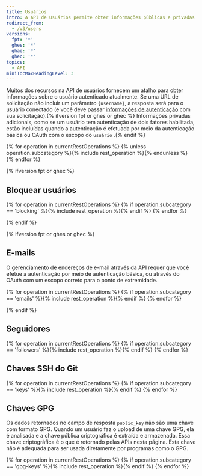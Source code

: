 ```yaml
---
title: Usuários
intro: A API de Usuários permite obter informações públicas e privadas sobre o usuário autenticado.
redirect_from:
  - /v3/users
versions:
  fpt: '*'
  ghes: '*'
  ghae: '*'
  ghec: '*'
topics:
  - API
miniTocMaxHeadingLevel: 3
---
```


Muitos dos recursos na API de usuários fornecem um atalho para obter informações sobre o usuário autenticado atualmente. Se uma URL de solicitação não incluir um parâmetro `{username}`, a resposta será para o usuário conectado (e você deve passar [informações de autenticação](/rest/overview/resources-in-the-rest-api#authentication) com sua solicitação).{% ifversion fpt or ghes or ghec %} Informações privadas adicionais, como se um usuário tem autenticação de dois fatores habilitada, estão incluídas quando a autenticação é efetuada por meio da autenticação básica ou OAuth com o escopo do `usuário` .{% endif %}

{% for operation in currentRestOperations %}
  {% unless operation.subcategory %}{% include rest_operation %}{% endunless %}
{% endfor %}

{% ifversion fpt or ghec %}
## Bloquear usuários

{% for operation in currentRestOperations %}
  {% if operation.subcategory == 'blocking' %}{% include rest_operation %}{% endif %}
{% endfor %}

{% endif %}

{% ifversion fpt or ghes or ghec %}
## E-mails

O gerenciamento de endereços de e-mail através da API requer que você efetue a autenticação por meio de autenticação básica, ou através do OAuth com um escopo correto para o ponto de extremidade.

{% for operation in currentRestOperations %}
  {% if operation.subcategory == 'emails' %}{% include rest_operation %}{% endif %}
{% endfor %}

{% endif %}

## Seguidores

{% for operation in currentRestOperations %}
  {% if operation.subcategory == 'followers' %}{% include rest_operation %}{% endif %}
{% endfor %}

## Chaves SSH do Git

{% for operation in currentRestOperations %}
  {% if operation.subcategory == 'keys' %}{% include rest_operation %}{% endif %}
{% endfor %}

## Chaves GPG

Os dados retornados no campo de resposta `public_key` não são uma chave com formato GPG. Quando um usuário faz o upload de uma chave GPG, ela é analisada e a chave pública criptográfica é extraída e armazenada. Essa chave criptográfica é o que é retornado pelas APIs nesta página. Esta chave não é adequada para ser usada diretamente por programas como o GPG.

{% for operation in currentRestOperations %}
  {% if operation.subcategory == 'gpg-keys' %}{% include rest_operation %}{% endif %}
{% endfor %}
